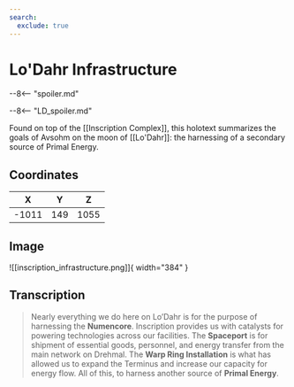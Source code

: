 ```yaml
---
search:
  exclude: true
---
```


# Lo'Dahr Infrastructure

--8<-- "spoiler.md"

--8<-- "LD_spoiler.md"

Found on top of the [[Inscription Complex]], this holotext summarizes the goals of Avsohm on the moon of [[Lo'Dahr]]: the harnessing of a secondary source of Primal Energy.

## Coordinates
| **X** | **Y** | **Z** |
| :---: | :---: | :---: |
| -1011 |  149  | 1055  |

## Image

![[inscription_infrastructure.png]]{ width="384" }

## Transcription
> Nearly everything we do here on Lo’Dahr is for the purpose of harnessing the **Numencore**. Inscription provides us with catalysts for powering technologies across our facilities. The **Spaceport** is for shipment of essential goods, personnel, and energy transfer from the main network on Drehmal. The **Warp Ring Installation** is what has allowed us to expand the Terminus and increase our capacity for energy flow. All of this, to harness another source of **Primal Energy**.
